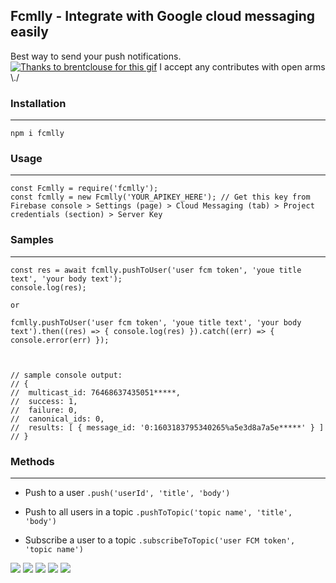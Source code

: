 Fcmlly - Integrate with Google cloud messaging easily
------------
Best way to send your push notifications.
[![Thanks to brentclouse for this gif](https://cdn.dribbble.com/users/187497/screenshots/9363790/media/34f0f653b8f6fa911bd5ccf8ec9e4bab.gif "Thanks to brentclouse")](https://dribbble.com/brentclouse "Thanks to brentclouse for this gif")
I accept any contributes with open arms \\./

### Installation
------------
 ```
npm i fcmlly
 ```

### Usage
------------
 ```
 const Fcmlly = require('fcmlly');
 const fcmlly = new Fcmlly('YOUR_APIKEY_HERE'); // Get this key from Firebase console > Settings (page) > Cloud Messaging (tab) > Project credentials (section) > Server Key
 ```

### Samples
------------
```
const res = await fcmlly.pushToUser('user fcm token', 'youe title text', 'your body text');
console.log(res);

or

fcmlly.pushToUser('user fcm token', 'youe title text', 'your body text').then((res) => { console.log(res) }).catch((err) => { console.error(err) });



// sample console output:
// {
//  multicast_id: 76468637435051*****,
//  success: 1,
//  failure: 0,
//  canonical_ids: 0,
//  results: [ { message_id: '0:1603183795340265%a5e3d8a7a5e*****' } ]
// }
 ```



### Methods
------------
* Push to a user
```.push('userId', 'title', 'body') ```        
     
* Push to all users in a topic
```.pushToTopic('topic name', 'title', 'body') ```        

* Subscribe a user to a topic
```.subscribeToTopic('user FCM token', 'topic name') ```    

![](https://img.shields.io/github/stars/amindotb/fcmlly.svg) ![](https://img.shields.io/github/forks/amindotb/fcmlly.svg) ![](https://img.shields.io/github/tag/amindotb/fcmlly.svg) ![](https://img.shields.io/github/release/amindotb/fcmlly.svg) ![](https://img.shields.io/github/issues/amindotb/fcmlly.svg)